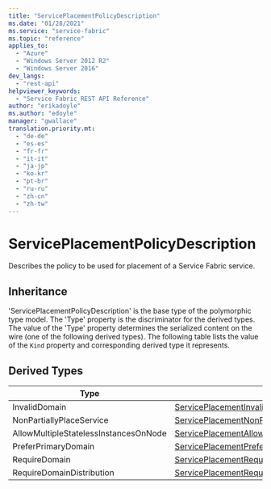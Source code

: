 ```yaml
---
title: "ServicePlacementPolicyDescription"
ms.date: "01/28/2021"
ms.service: "service-fabric"
ms.topic: "reference"
applies_to: 
  - "Azure"
  - "Windows Server 2012 R2"
  - "Windows Server 2016"
dev_langs: 
  - "rest-api"
helpviewer_keywords: 
  - "Service Fabric REST API Reference"
author: "erikadoyle"
ms.author: "edoyle"
manager: "gwallace"
translation.priority.mt: 
  - "de-de"
  - "es-es"
  - "fr-fr"
  - "it-it"
  - "ja-jp"
  - "ko-kr"
  - "pt-br"
  - "ru-ru"
  - "zh-cn"
  - "zh-tw"
---
```

# ServicePlacementPolicyDescription

Describes the policy to be used for placement of a Service Fabric service.
## Inheritance

'ServicePlacementPolicyDescription' is the base type of the polymorphic type model. The 'Type' property is the discriminator for the derived types. 
The value of the 'Type' property determines the serialized content on the wire (one of the following derived types). 
The following table lists the value of the `Kind` property and corresponding derived type it represents.
## Derived Types

| Type | Derived Type |
| --- | --- | 
| InvalidDomain | [ServicePlacementInvalidDomainPolicyDescription](sfclient-model-serviceplacementinvaliddomainpolicydescription.md) |
| NonPartiallyPlaceService | [ServicePlacementNonPartiallyPlaceServicePolicyDescription](sfclient-model-serviceplacementnonpartiallyplaceservicepolicydescription.md) |
| AllowMultipleStatelessInstancesOnNode | [ServicePlacementAllowMultipleStatelessInstancesOnNodePolicyDescription](sfclient-model-serviceplacementallowmultiplestatelessinstancesonnodepolicydescription.md) |
| PreferPrimaryDomain | [ServicePlacementPreferPrimaryDomainPolicyDescription](sfclient-model-serviceplacementpreferprimarydomainpolicydescription.md) |
| RequireDomain | [ServicePlacementRequiredDomainPolicyDescription](sfclient-model-serviceplacementrequireddomainpolicydescription.md) |
| RequireDomainDistribution | [ServicePlacementRequireDomainDistributionPolicyDescription](sfclient-model-serviceplacementrequiredomaindistributionpolicydescription.md) |


